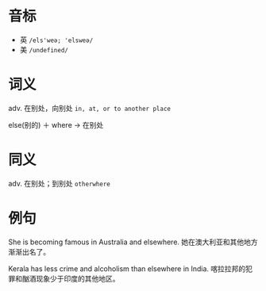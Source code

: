 # 音标

- 英 `/els'weə; 'elsweə/`
- 美 `/undefined/`

# 词义

adv. 在别处，向别处
`in, at, or to another place`



else(别的) ＋ where → 在别处

# 同义

adv. 在别处；到别处
`otherwhere`

# 例句

She is becoming famous in Australia and elsewhere.
她在澳大利亚和其他地方渐渐出名了。

Kerala has less crime and alcoholism than elsewhere in India.
喀拉拉邦的犯罪和酗酒现象少于印度的其他地区。


